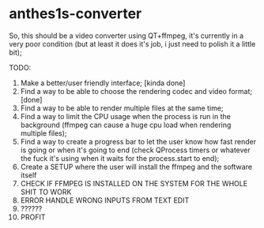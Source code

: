 # anthes1s-converter

So, this should be a video converter using QT+ffmpeg, it's currently in a very poor condition (but at least it does it's job, i just need to polish it a little bit);

TODO:
1. Make a better/user friendly interface;   [kinda done]
2. Find a way to be able to choose the rendering codec and video format; [done]
4. Find a way to be able to render multiple files at the same time; 
5. Find a way to limit the CPU usage when the process is run in the background (ffmpeg can cause a huge cpu load when rendering multiple files);
6. Find a way to create a progress bar to let the user know how fast render is going or when it's going to end (check QProcess timers or whatever the fuck it's using when it waits for the process.start to end);
7. Create a SETUP where the user will install the ffmpeg and the software itself
8. CHECK IF FFMPEG IS INSTALLED ON THE SYSTEM FOR THE WHOLE SHIT TO WORK
9. ERROR HANDLE WRONG INPUTS FROM TEXT EDIT
10. ??????
11. PROFIT
